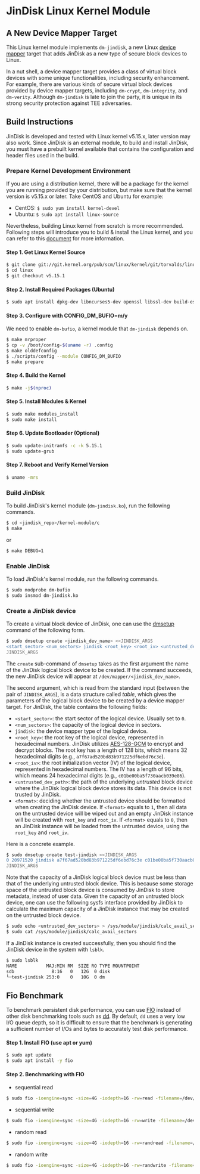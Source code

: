 # JinDisk Linux Kernel Module

## A New Device Mapper Target

This Linux kernel module implements `dm-jindisk`, a new Linux [device mapper](https://docs.kernel.org/admin-guide/device-mapper/index.html) target that adds JinDisk as a new type of secure block devices to Linux.

In a nut shell, a device mapper target provides a class of virtual block devices with some unique functionalities, including security enhancement. For example, there are various kinds of secure virtual block devices provided by device mapper targets, including `dm-crypt`, `dm-integrity`, and `dm-verity`. Although `dm-jindisk` is late to join the party, it is unique in its strong security protection against TEE adversaries.

## Build Instructions

JinDisk is developed and tested with Linux kernel v5.15.x, later version may also work. Since JinDisk is an external module, to build and install JinDisk, you must have a prebuilt kernel available that contains the configuration and header files used in the build.

### Prepare Kernel Development Environment

If you are using a distribution kernel, there will be a package for the kernel you are running provided by your distribution, but make sure that the kernel version is v5.15.x or later. Take CentOS and Ubuntu for example:
- CentOS: `$ sudo yum install kernel-devel`
- Ubuntu: `$ sudo apt install linux-source`

Nevertheless, building Linux kernel from scratch is more recommended. Following steps will introduce you to build & install the Linux kernel, and you can refer to this [document](https://wiki.linuxquestions.org/wiki/How_to_build_and_install_your_own_Linux_kernel) for more information.

#### Step 1. Get Linux Kernel Source
```bash
$ git clone git://git.kernel.org/pub/scm/linux/kernel/git/torvalds/linux.git
$ cd linux
$ git checkout v5.15.1
```

#### Step 2. Install Required Packages (Ubuntu)
```bash
$ sudo apt install dpkg-dev libncurses5-dev openssl libssl-dev build-essential pkg-config libc6-dev libc6-dev flex libelf-dev zlibc minizip libidn11-dev libidn11-dev bison dwarves
```

#### Step 3. Configure with CONFIG_DM_BUFIO=m/y

We need to enable `dm-bufio`, a kernel module that `dm-jindisk` depends on.

```bash
$ make mrproper
$ cp -v /boot/config-$(uname -r) .config
$ make olddefconfig
$ ./scripts/config --module CONFIG_DM_BUFIO
$ make prepare
```

#### Step 4. Build the Kernel
```bash
$ make -j$(nproc)
```

#### Step 5. Install Modules & Kernel
```bash
$ sudo make modules_install
$ sudo make install
```

#### Step 6. Update Bootloader (Optional)
```bash
$ sudo update-initramfs -c -k 5.15.1
$ sudo update-grub
```

#### Step 7. Reboot and Verify Kernel Version
```bash
$ uname -mrs
```

### Build JinDisk


To build JinDisk's kernel module (`dm-jindisk.ko`), run the following commands.

```bash
$ cd <jindisk_repo>/kernel-module/c
$ make
```
or
```bash
$ make DEBUG=1
```

### Enable JinDisk

To load JinDisk's kernel module, run the following commands.

```bash
$ sudo modprobe dm-bufio
$ sudo insmod dm-jindisk.ko
```

### Create a JinDisk device

To create a virtual block device of JinDisk, one can use the [dmsetup](https://man7.org/linux/man-pages/man8/dmsetup.8.html) command of the following form.

```bash
$ sudo dmsetup create <jindisk_dev_name> <<JINDISK_ARGS
<start_sector> <num_sectors> jindisk <root_key> <root_iv> <untrusted_dev_path> <format>
JINDISK_ARGS
```

The `create` sub-command of `dmsetup` takes as the first argument the name of the JinDisk logical block device to be created. If the command succeeds, the new JinDisk device will appear at `/dev/mapper/<jindisk_dev_name>`.

The second argument, which is read from the standard input (between the pair of `JINDISK_ARGS`), is a data structure called _table_, which gives the parameters of the logical block device to be created by a device mapper target. For JinDisk, the table contains the following fields:

- `<start_sector>`: the start sector of the logical device. Usually set to `0`.
- `<num_sectors>`: the capacity of the logical device in sectors.
- `jindisk`: the device mapper type of the logical device.
- `<root_key>`: the root key of the logical device, represented in hexadecimal numbers. JinDisk utilizes [AES-128-GCM](https://en.wikipedia.org/wiki/Galois/Counter_Mode) to encrypt and decrypt blocks. The root key has a length of 128 bits, which means 32 hexadecimal digits (e.g., `a7f67ad520bd83b971225df6ebd76c3e`).
- `<root_iv>`: the root initialization vector (IV) of the logical device, represented in hexadecimal numbers. The IV has a length of 96 bits, which means 24 hexadecimal digits (e.g., `c01be00ba5f730aacb039e86`).
- `<untrusted_dev_path>`: the path of the underlying _untrusted_ block device where the JinDisk logical block device stores its data. This device is not trusted by JinDisk.
- `<format>`: deciding whether the untrusted device should be formatted when creating the JinDisk device. If `<format>` equals to `1`, then all data on the untrusted device will be wiped out and an empty JinDisk instance will be created with `root_key` and `root_iv`. If `<format>` equals to `0`, then an JinDisk instance will be loaded from the untrusted device, using the `root_key` and `root_iv`.

Here is a concrete example.

```bash
$ sudo dmsetup create test-jindisk <<JINDISK_ARGS
0 20971520 jindisk a7f67ad520bd83b971225df6ebd76c3e c01be00ba5f730aacb039e86 /dev/sdb 1
JINDISK_ARGS
```

Note that the capacity of a JinDisk logical block device must be less than that of the underlying untrusted block device. This is because some storage space of the untrusted block device is consumed by JinDisk to store metadata, instead of user data. Given the capacity of an untrusted block device, one can use the following sysfs interface provided by JinDisk to calculate the maximum capacity of a JinDisk instance that may be created on the untrusted block device.

```bash
$ sudo echo <untrusted_dev_sectors> > /sys/module/jindisk/calc_avail_sectors
$ sudo cat /sys/module/jindisk/calc_avail_sectors
```

If a JinDisk instance is created successfully, then you should find the JinDisk device in the system with `lsblk`.

```bash
$ sudo lsblk
NAME           MAJ:MIN RM  SIZE RO TYPE MOUNTPOINT
sdb              8:16   0   12G  0 disk
└─test-jindisk 253:0    0   10G  0 dm
```

## Fio Benchmark

To benchmark persistent disk performance, you can use [FIO](https://fio.readthedocs.io/) instead of other disk benchmarking tools such as [dd](https://en.wikipedia.org/wiki/Dd_(Unix)). By default, `dd` uses a very low I/O queue depth, so it is difficult to ensure that the benchmark is generating a sufficient number of I/Os and bytes to accurately test disk performance.

#### Step 1. Install FIO (use apt or yum)

```bash
$ sudo apt update
$ sudo apt install -y fio
```

#### Step 2. Benchmarking with FIO

- sequential read
```bash
$ sudo fio -ioengine=sync -size=4G -iodepth=16 -rw=read -filename=/dev/mapper/test-jindisk -name=seqread -bs=64K -direct=1 -numjobs=1 -fsync_on_close=1
```

- sequential write
```bash
$ sudo fio -ioengine=sync -size=4G -iodepth=16 -rw=write -filename=/dev/mapper/test-jindisk -name=seqwrite -bs=64K -direct=1 -numjobs=1 -fsync_on_close=1
```

- random read
```bash
$ sudo fio -ioengine=sync -size=4G -iodepth=16 -rw=randread -filename=/dev/mapper/test-jindisk -name=randread -bs=64K -direct=1 -numjobs=1 -fsync_on_close=1
```

- random write
```bash
$ sudo fio -ioengine=sync -size=4G -iodepth=16 -rw=randwrite -filename=/dev/mapper/test-jindisk -name=randwrite -bs=64K -direct=1 -numjobs=1 -fsync_on_close=1
```